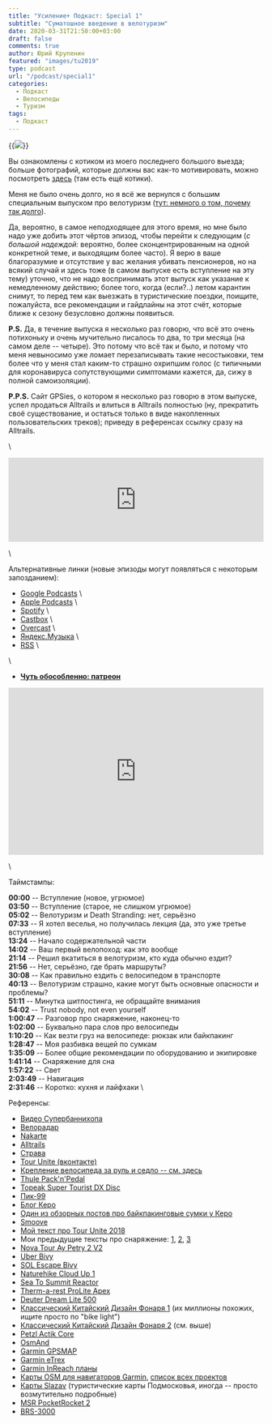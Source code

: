 ```yaml
---
title: "Усиление+ Подкаст: Special 1"
subtitle: "Суматошное введение в велотуризм"
date: 2020-03-31T21:50:00+03:00
draft: false
comments: true
author: Юрий Крупенин
featured: "images/tu2019"
type: podcast
url: "/podcast/special1"
categories:
  - Подкаст
  - Велосипеды
  - Туризм
tags:
  - Подкаст
---
```


{{<img src="images/tu2019">}}

Вы ознакомлены с котиком из моего последнего большого выезда; больше фотографий, которые должны вас как-то мотивировать, можно посмотреть [здесь](https://photos.app.goo.gl/Dfk3Fs22813a2Xvr6) (там есть ещё котики).

Меня не было очень долго, но я всё же вернулся с большим специальным выпуском про велотуризм ([тут: немного о том, почему так долго](https://www.patreon.com/posts/psa-gde-podkast-35190324)).

Да, вероятно, в самое неподходящее для этого время, но мне было надо уже добить этот чёртов эпизод, чтобы перейти к следующим (*с большой надеждой:* вероятно, более сконцентрированным на одной конкретной теме, и выходящим более часто). Я верю в ваше благоразумие и отсутствие у вас желания убивать пенсионеров, но на всякий случай и здесь тоже (в самом выпуске есть вступление на эту тему) уточню, что не надо воспринимать этот выпуск как указание к немедленному действию; более того, когда (если?..) летом карантин снимут, то перед тем как выезжать в туристические поездки, поищите, пожалуйста, все рекомендации и гайдлайны на этот счёт, которые ближе к сезону безусловно должны появиться.

**P.S.** Да, в течение выпуска я несколько раз говорю, что всё это очень потихоньку и очень мучительно писалось то два, то три месяца (на самом деле -- четыре). Это потому что всё так и было, и потому что меня невыносимо уже ломает перезаписывать такие несостыковки, тем более что у меня стал каким-то страшно охрипшим голос (с типичными для коронавируса сопутствующими симптомами кажется, да, сижу в полной самоизоляции).

**P.P.S.** Сайт GPSies, о котором я несколько раз говорю в этом выпуске, успел продаться Alltrails и влиться в Alltrails полностью (ну, прекратить своё существование, и остаться только в виде накопленных пользовательских треков); приведу в референсах ссылку сразу на Alltrails.

\

<iframe width="100%" height="166" scrolling="no" frameborder="no" allow="autoplay" src="https://w.soundcloud.com/player/?url=https%3A//api.soundcloud.com/tracks/787774540&color=%23ff5500&auto_play=false&hide_related=false&show_comments=true&show_user=true&show_reposts=false&show_teaser=true"></iframe>

\

Альтернативные линки (новые эпизоды могут появляться с некоторым запозданием):

* [Google Podcasts](https://podcasts.google.com/?feed=aHR0cDovL2ZlZWRzLnNvdW5kY2xvdWQuY29tL3VzZXJzL3NvdW5kY2xvdWQ6dXNlcnM6MjM0MzMyOTQvc291bmRzLnJzcw) \
* [Apple Podcasts](https://podcasts.apple.com/ru/podcast/%D1%83%D1%81%D0%B8%D0%BB%D0%B5%D0%BD%D0%B8%D0%B5-%D0%BF%D0%BE%D0%B4%D0%BA%D0%B0%D1%81%D1%82/id1487512789) \
* [Spotify](https://open.spotify.com/show/4dQbxnwJjsz4z9UdCVJR6H) \
* [Castbox](https://castbox.fm/channel/%D0%A3%D1%81%D0%B8%D0%BB%D0%B5%D0%BD%D0%B8%D0%B5%2B-%D0%9F%D0%BE%D0%B4%D0%BA%D0%B0%D1%81%D1%82-id2462850) \
* [Overcast](https://overcast.fm/itunes1487512789) \
* [Яндекс.Музыка](https://music.yandex.ru/album/9244822) \
* [RSS](https://anchor.fm/s/1079e220/podcast/rss) \

\

* [<b>Чуть обособленно: патреон</b>](https://patreon.com/usilenie)


<iframe src="https://yoomoney.ru/quickpay/shop-widget?writer=seller&targets=%D0%98%D0%BB%D0%B8%20%D0%B7%D0%B0%D0%BD%D0%B5%D1%81%D1%82%D0%B8%20%D0%BD%D0%B0%20%D0%BF%D0%B8%D0%B2%D0%BE%20(%D0%BA%D0%BE%D0%B3%D0%BE%20%D1%8F%20%D0%BE%D0%B1%D0%BC%D0%B0%D0%BD%D1%8B%D0%B2%D0%B0%D1%8E%2C%20%D0%BD%D0%B0%20%D0%B0%D1%83%D0%B4%D0%B8%D0%BE%D1%85%D0%BB%D0%B0%D0%BC)%20%D1%80%D0%B0%D0%B7%D0%BE%D0%B2%D0%BE&targets-hint=&default-sum=200&button-text=11&payment-type-choice=on&mobile-payment-type-choice=on&comment=on&hint=&successURL=&quickpay=shop&account=410016665247103" width="100%" height="330" frameborder="0" allowtransparency="true" scrolling="no"></iframe>

\

Таймстампы:

**00:00** -- Вступление (новое, угрюмое) \
**03:50** -- Вступление (старое, не слишком угрюмое) \
**05:02** -- Велотуризм и Death Stranding: нет, серьёзно \
**07:33** -- Я хотел веселья, но получилась лекция (да, это уже третье вступление) \
**13:24** -- Начало содержательной части \
**14:02** -- Ваш первый велопоход: как это вообще \
**21:14** -- Решил вкатиться в велотуризм, кто куда обычно ездит? \
**21:56** -- Нет, серьёзно, где брать маршруты? \
**30:08** -- Как правильно ездить с велосипедом в транспорте \
**40:13** -- Велотуризм страшно, какие могут быть основные опасности и проблемы? \
**51:11** -- Минутка шитпостинга, не обращайте внимания \
**54:02** -- Trust nobody, not even yourself \
**1:00:47** -- Разговор про снаряжение, наконец-то \
**1:02:00** -- Буквально пара слов про велосипеды \
**1:10:20** -- Как везти груз на велосипеде: рюкзак или байкпакинг \
**1:28:47** -- Моя разбивка вещей по сумкам \
**1:35:09** -- Более общие рекомендации по оборудованию и экипировке \
**1:41:14** -- Снаряжение для сна \
**1:57:22** -- Свет \
**2:03:49** -- Навигация \
**2:31:46** -- Коротко: кухня и лайфхаки \


Референсы:

* [Видео Супербаннихопа](https://www.youtube.com/watch?v=k86mmvZR-sI)
* [Велорадар](http://veloradar.ru/map/)
* [Nakarte](https://nakarte.me/)
* [Alltrails](https://www.alltrails.com/)
* [Страва](https://www.strava.com/)
* [Tour Unite (вконтакте)](https://vk.com/tourunite)
* [Крепление велосипеда за руль и седло -- см. здесь](https://www.4ride.ru/blog/velosport/how-to-transport-a-bike-on-the-train-and-the-train/)
* [Thule Pack'n'Pedal](https://www.thule.com/en-us/bike-accessories/rear-bike-racks)
* [Topeak Super Tourist DX Disc](https://www.topeak.com/global/de/products/mtb-&-700c-touring-racks/149-super-tourist-dx-(disc)-(w-o-spring))
* [Пик-99](https://pk-99.ru/im-velovitrina/folder/veloryukzaki)
* [Блог Керо](https://skjegg.blogspot.com/)
* [Один из обзорных постов про байкпакинговые сумки у Керо](https://skjegg.blogspot.com/2017/06/bikepacking-basics-part3.html)
* [Smoove](http://www.smoovelube.com/)
* [Мой текст про Tour Unite 2018](https://usilenie.plus/2019/tourunite2018/)
* Мои предыдущие тексты про снаряжение: [1](https://usilenie.plus/2018/my-touring-setup/part1/), [2](https://usilenie.plus/2018/my-touring-setup/part2/), [3](https://usilenie.plus/2018/my-touring-setup/part3/)
* [Nova Tour Ay Petry 2 V2](https://www.novatour.ru/extreme-tents/Palatka-Aj-Petri-2-Si)
* [Uber Bivy](http://milesgear.com/index.html)
* [SOL Escape Bivy](https://www.surviveoutdoorslonger.com/survive-outdoors-longer-escape-bivvy.html)
* [Naturehike Cloud Up 1](https://www.naturehike.com/cloud-up-1-ultralight-one-man-tent/)
* [Sea To Summit Reactor](https://seatosummit.com/product/reactor-thermolite-mummy-liner/)
* [Therm-a-rest ProLite Apex](https://www.thermarest.com/ie/sleeping-pads/fast-and-light/prolite-apex-sleeping-pad/prolite-apex.html)
* [Deuter Dream Lite 500](https://www.deuter-shop.ru/collection/Sinteticheskie/product/Spalnik-DEUTER-Dreamlite-500-L)
* [Классический Китайский Дизайн Фонаря 1](https://aliexpress.ru/item/4000707040651.html) (их миллионы похожих, ищите просто по "bike light")
* [Классический Китайский Дизайн Фонаря 2](https://aliexpress.ru/item/33006251616.html) (см. выше)
* [Petzl Actik Core](https://www.petzl.com/INT/en/Sport/ACTIVE-headlamps/ACTIK-CORE)
* [OsmAnd](https://osmand.net/)
* [Garmin GPSMAP](https://wiki.openstreetmap.org/wiki/Garmin/GPS_series)
* [Garmin eTrex](https://wiki.openstreetmap.org/wiki/Garmin/eTrex_series)
* [Garmin InReach планы](https://explore.garmin.com/en-US/inreach/)
* [Карты OSM для навигаторов Garmin](http://garmin.openstreetmap.nl/), [список всех проектов](https://wiki.openstreetmap.org/wiki/OSM_Map_On_Garmin/Download)
* [Карты Slazav](https://slazav.mccme.ru/maps/) (туристические карты Подмосковья, иногда -- просто возмутительно подробные)
* [MSR PocketRocket 2](https://www.msrgear.com/ie/stoves/canister-stoves/pocketrocket-2-stove/09884.html)
* [BRS-3000](https://aliexpress.ru/item/32801313017.html)